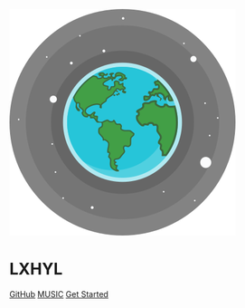 ![logo](/img/logo.svg)
# LXHYL



[GitHub](https://github.com/lxhyl)
[MUSIC](http://music.zhangpengfan.xyz)
[Get Started](README.md)
